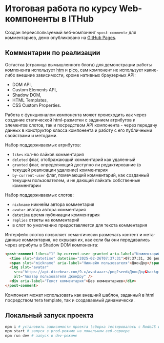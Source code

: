 # Итоговая работа по курсу Web-компоненты в ITHub

Создан переиспользуемый веб-компонент `<post-comment>` для комментариев, демо опубликовано на [GitHub Pages](https://alexey-ryabkov.github.io/comments-webcomponent/demo/).

## Комментарии по реализации

Остастка (страница вымышленного блога) для демонстрации работы компонента использует [htm](https://github.com/developit/htm) и [pico](https://picocss.com), сам компонент не использует какие-либо внешние зависимости, кроме нативных браузерных API: 
- DOM API, 
- Custom Elements API, 
- Shadow DOM, 
- HTML Templates, 
- CSS Custom Properties. 

Работа с функционалом компонента может происходить как через создание статической html-разметки с заданием атрибутов и элементов слотов, так и посредством API компонента - через передачу данных в конструктор класса компонента и работу с его публичными свойствами и методами.

Набор поддерживаемых атрибутов:
- `likes` кол-во лайков комментария
- `deleted` флаг, отображающий комментарий как удаленный
- `granted` флаг, определяющий доступно ли редактирование (в текущей реализации удаление) комментария
- `by-current-user` флаг, помечающий комментарий, как созданный текущим пользователем, и не дающий лайкать собственные комментарии

Набор поддерживаемых слотов:
- `nickname` никнейм автора комментария
- `avatar` аватар автора комментария
- `datetime` время публикации комментария
- `replies` ответы на комментарий
- в слот по умолчанию предоставляется для текста комментария

Интерфейс слотов позволяет семантически размечать контент и мета-данные комментария, не скрывая их, как если бы они передавались через атрибуты в Shadow DOM компонента:
```html
<post-comment likes="1" by-current-user granted aria-label="Комментарий">
  <time slot="datetime" datetime="2025-02-26T07:37:31">07:37:31, 26 февраля</time>
  <span slot="nickname" aria-label="Никнейм пользователя">ДжонДоу</span>
  <img slot="avatar"
    src="https://api.dicebear.com/9.x/avataaars/png?seed=ДжонДоу&backgroundColor=0172ad&size=50"
    alt="Аватар пользователя ДжонДоу" />
  <div aria-label="Текст комментария">Без комментариев</div>
</post-comment>
```
Компонент может использовать как внешний шаблон, заданный в html посредством тега template, так и создаваемый динамически. 

## Локальный запуск проекта

```bash
npm i # установить зависимости проекта (сборка тестировалась с NodeJS версии 22.3)
npm start # запуск в prod-режиме на локальном веб-сервере
npm run dev # запуск в dev-режиме
```
